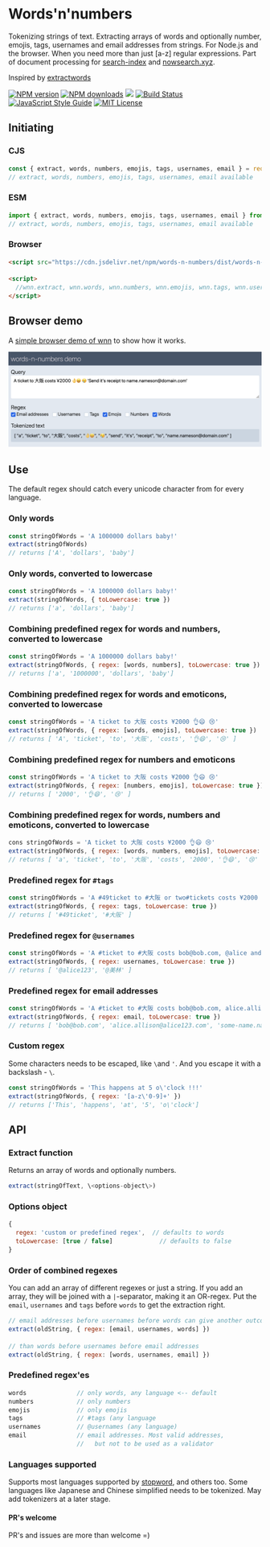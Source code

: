# Words'n'numbers
Tokenizing strings of text. Extracting arrays of words and optionally number, emojis, tags, usernames and email addresses from strings. For Node.js and the browser. When you need more than just [a-z] regular expressions. Part of document processing for [search-index](https://github.com/fergiemcdowall/search-index) and [nowsearch.xyz](https://github.com/eklem/nowsearch.xyz).

Inspired by [extractwords](https://github.com/f-a-r-a-z/extractwords)

[![NPM version][npm-version-image]][npm-url]
[![NPM downloads][npm-downloads-image]][npm-url]
[![](https://data.jsdelivr.com/v1/package/npm/words-n-numbers/badge?style=rounded)](https://www.jsdelivr.com/package/npm/words-n-numbers)
[![Build Status][build-image]][build-url]
[![JavaScript Style Guide][standardjs-image]][standardjs-url]
[![MIT License][license-image]][license-url]

## Initiating

### CJS

```javascript
const { extract, words, numbers, emojis, tags, usernames, email } = require('words-n-numbers')
// extract, words, numbers, emojis, tags, usernames, email available
```

### ESM

```javascript
import { extract, words, numbers, emojis, tags, usernames, email } from 'words-n-numbers'
// extract, words, numbers, emojis, tags, usernames, email available
```

### Browser

```html
<script src="https://cdn.jsdelivr.net/npm/words-n-numbers/dist/words-n-numbers.umd.min.js"></script>

<script>
  //wnn.extract, wnn.words, wnn.numbers, wnn.emojis, wnn.tags, wnn.usernames, wnn.email available
</script>
```

## Browser demo
A [simple browser demo of wnn](https://eklem.github.io/words-n-numbers/demo/) to show how it works.

[![Screenshot of the words-n-numbers demo](./demo/wnn-demo-screenshot.png)](https://eklem.github.io/words-n-numbers/demo/)

## Use

The default regex should catch every unicode character from for every language. 

### Only words
```javaScript
const stringOfWords = 'A 1000000 dollars baby!'
extract(stringOfWords)
// returns ['A', 'dollars', 'baby']
```

### Only words, converted to lowercase
```javaScript
const stringOfWords = 'A 1000000 dollars baby!'
extract(stringOfWords, { toLowercase: true })
// returns ['a', 'dollars', 'baby']
```

### Combining predefined regex for words and numbers, converted to lowercase
```javaScript
const stringOfWords = 'A 1000000 dollars baby!'
extract(stringOfWords, { regex: [words, numbers], toLowercase: true })
// returns ['a', '1000000', 'dollars', 'baby']
```

### Combining predefined regex for words and emoticons, converted to lowercase
```javaScript
const stringOfWords = 'A ticket to 大阪 costs ¥2000 👌😄 😢'
extract(stringOfWords, { regex: [words, emojis], toLowercase: true })
// returns [ 'A', 'ticket', 'to', '大阪', 'costs', '👌😄', '😢' ]
```

### Combining predefined regex for numbers and emoticons
```javaScript
const stringOfWords = 'A ticket to 大阪 costs ¥2000 👌😄 😢'
extract(stringOfWords, { regex: [numbers, emojis], toLowercase: true })
// returns [ '2000', '👌😄', '😢' ]
```

### Combining predefined regex for words, numbers and emoticons, converted to lowercase
```javaScript
cons stringOfWords = 'A ticket to 大阪 costs ¥2000 👌😄 😢'
extract(stringOfWords, { regex: [words, numbers, emojis], toLowercase: true })
// returns [ 'a', 'ticket', 'to', '大阪', 'costs', '2000', '👌😄', '😢' ]
```

### Predefined regex for `#tags`
```javaScript
const stringOfWords = 'A #49ticket to #大阪 or two#tickets costs ¥2000 👌😄😄 😢'
extract(stringOfWords, { regex: tags, toLowercase: true })
// returns [ '#49ticket', '#大阪' ]
```

### Predefined regex for `@usernames`
```javaScript
const stringOfWords = 'A #ticket to #大阪 costs bob@bob.com, @alice and @美林 ¥2000 👌😄😄 😢'
extract(stringOfWords, { regex: usernames, toLowercase: true })
// returns [ '@alice123', '@美林' ]
```

### Predefined regex for email addresses
```javaScript
const stringOfWords = 'A #ticket to #大阪 costs bob@bob.com, alice.allison@alice123.com, some-name.nameson.nameson@domain.org and @美林 ¥2000 👌😄😄 😢'
extract(stringOfWords, { regex: email, toLowercase: true })
// returns [ 'bob@bob.com', 'alice.allison@alice123.com', 'some-name.nameson.nameson@domain.org' ]
```

### Custom regex
Some characters needs to be escaped, like `\`and `'`. And you escape it with a backslash - `\`.
```javaScript
const stringOfWords = 'This happens at 5 o\'clock !!!'
extract(stringOfWords, { regex: '[a-z\'0-9]+' })
// returns ['This', 'happens', 'at', '5', 'o\'clock']
```

## API

### Extract function

Returns an array of words and optionally numbers.
```javascript
extract(stringOfText, \<options-object\>)
```

### Options object
```javascript
{
  regex: 'custom or predefined regex',  // defaults to words
  toLowercase: [true / false]             // defaults to false
}
```

### Order of combined regexes

You can add an array of different regexes or just a string. If you add an array, they will be joined with a `|`-separator, making it an OR-regex. Put the `email`, `usernames` and `tags` before `words` to get the extraction right.

```javaScript
// email addresses before usernames before words can give another outcome than
extract(oldString, { regex: [email, usernames, words] })

// than words before usernames before email addresses
extract(oldString, { regex: [words, usernames, email] })
```

### Predefined regex'es
```javaScript
words              // only words, any language <-- default
numbers            // only numbers
emojis             // only emojis
tags               // #tags (any language
usernames          // @usernames (any language)
email              // email addresses. Most valid addresses,
                   //   but not to be used as a validator
```

### Languages supported
Supports most languages supported by [stopword](https://github.com/fergiemcdowall/stopword#language-code), and others too. Some languages like Japanese and Chinese simplified needs to be tokenized. May add tokenizers at a later stage.

#### PR's welcome
PR's and issues are more than welcome =)

[license-image]: http://img.shields.io/badge/license-MIT-blue.svg?style=flat
[license-url]: LICENSE
[npm-url]: https://npmjs.org/package/words-n-numbers
[npm-version-image]: http://img.shields.io/npm/v/words-n-numbers.svg?style=flat
[npm-downloads-image]: http://img.shields.io/npm/dm/words-n-numbers.svg?style=flat
[build-url]: https://github.com/eklem/words-n-numbers/actions/workflows/tests.yml
[build-image]: https://github.com/eklem/words-n-numbers/actions/workflows/tests.yml/badge.svg
[standardjs-url]: https://standardjs.com
[standardjs-image]: https://img.shields.io/badge/code_style-standard-brightgreen.svg?style=flat-square
